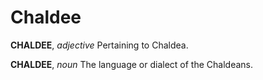 # Chaldee

**CHALDEE**, _adjective_ Pertaining to Chaldea.

**CHALDEE**, _noun_ The language or dialect of the Chaldeans.